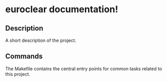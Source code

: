 # euroclear documentation!

## Description

A short description of the project.

## Commands

The Makefile contains the central entry points for common tasks related to this project.

